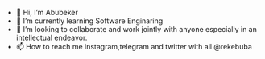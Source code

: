 - 👋 Hi, I’m Abubeker
- 🌱 I’m currently learning Software Enginaring 
- 💞️ I’m looking to collaborate and work jointly with anyone especially in an intellectual endeavor.
- 📫 How to reach me instagram,telegram and twitter with all @rekebuba
<!---
rekebuba/rekebuba is a ✨ special ✨ repository because its `README.md` (this file) appears on your GitHub profile.
You can click the Preview link to take a look at your changes.
--->
